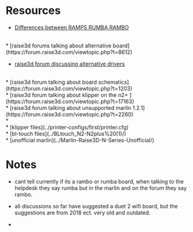 # Resources


* [Differences between RAMPS RUMBA RAMBO](https://hackaday.com/2013/09/06/3d-printering-electronics-boards/)
<br>
* [raise3d forums talking about alternative board](https://forum.raise3d.com/viewtopic.php?t=8612)
<br>

* [raise3d forum discussing alternative drivers](https://forum.raise3d.com/viewtopic.php?t=634)
<br>
* [raise3d forum talking about board schematics](https://forum.raise3d.com/viewtopic.php?t=1203)
<br>
* [raise3d forum talking about klipper on the n2+ ](https://forum.raise3d.com/viewtopic.php?t=17163)
<br>
* [raise3d forum talking about unsupported marlin 1.2.1](https://forum.raise3d.com/viewtopic.php?t=2260)
  <br>
*
<br>
* [klipper files](../printer-configs/first/printer.cfg)
<br>
* [bl-touch files](../BLtouch_N2-N2plus%20(1)/)
<br>
* [unofficial marlin](../Marlin-Raise3D-N-Series-Unofficial/)


# Notes


* cant tell currently if its a rambo or rumba board, when talking to the helpdesk they say rumba but in the marlin and on the forum they say rambo.

* all discussions so far have suggested a duet 2 wifi board, but the suggestions are from 2018 ect.
very old and outdated.

*
